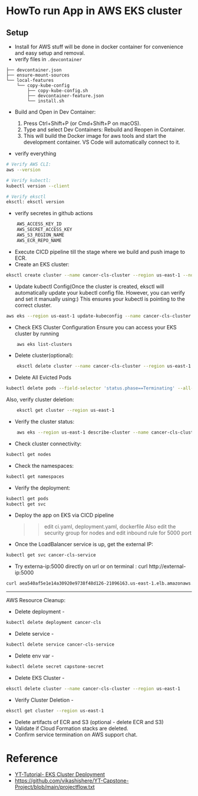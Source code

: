 # HowTo run App in AWS EKS cluster

## Setup

- Install for AWS stuff will be done in docker container for convenience and easy setup and removal.
- verify files in `.devcontainer`

```
├── devcontainer.json
├── ensure-mount-sources
└── local-features
    └── copy-kube-config
        ├── copy-kube-config.sh
        ├── devcontainer-feature.json
        └── install.sh

```

- Build and Open in Dev Container:

  1. Press Ctrl+Shift+P (or Cmd+Shift+P on macOS).
  2. Type and select Dev Containers: Rebuild and Reopen in Container.
  3. This will build the Docker image for aws tools and start the development container. VS Code will automatically connect to it.

- verify everything

```bash
# Verify AWS CLI:
aws --version

# Verify kubectl:
kubectl version --client

# Verify eksctl
eksctl: eksctl version
```

- verify secretes in github actions

```bash
	AWS_ACCESS_KEY_ID
	AWS_SECRET_ACCESS_KEY
	AWS_S3_REGION_NAME
	AWS_ECR_REPO_NAME
```

- Execute CICD pipeline till the stage where we build and push image to ECR.
- Create an EKS cluster:

```bash
eksctl create cluster --name cancer-cls-cluster --region us-east-1 --nodegroup-name cancer-cls-nodes --node-type t3.medium --nodes 1 --nodes-min 1 --nodes-max 1 --managed
```

- Update kubectl Config(Once the cluster is created, eksctl will automatically update your kubectl config file. However, you can verify and set it manually using:) This ensures your kubectl is pointing to the correct cluster.

```bash
aws eks --region us-east-1 update-kubeconfig --name cancer-cls-cluster
```

- Check EKS Cluster Configuration Ensure you can access your EKS cluster by running

```bash
    aws eks list-clusters
```

- Delete cluster(optional):

```bash
    eksctl delete cluster --name cancer-cls-cluster --region us-east-1
```

- Delete All Evicted Pods

```bash
kubectl delete pods --field-selector 'status.phase==Terminating' --all-namespaces
```

Also, verify cluster deletion:

```bash
    eksctl get cluster --region us-east-1
```

- Verify the cluster status:

```bash
    aws eks --region us-east-1 describe-cluster --name cancer-cls-cluster --query "cluster.status"
```

- Check cluster connectivity:

```bash
kubectl get nodes
```

- Check the namespaces:

```bash
kubectl get namespaces
```

- Verify the deployment:

```bash
kubectl get pods
kubectl get svc
```

- Deploy the app on EKS via CICD pipeline

  > > edit ci.yaml, deployment.yaml, dockerfile
  > > Also edit the security group for nodes and edit inbound rule for 5000 port

- Once the LoadBalancer service is up, get the external IP:

```bash
kubectl get svc cancer-cls-service
```

- Try externa-ip:5000 directly on url or on terminal : curl http://external-ip:5000

```bash
curl aea540af5e1e14a30920e9738f48d126-21096163.us-east-1.elb.amazonaws.com:5000
```

______________________________________________________________________

AWS Resource Cleanup:

- Delete deployment -

```bash
kubectl delete deployment cancer-cls
```

- Delete service -

```bash
kubectl delete service cancer-cls-service
```

- Delete env var -

```bash
kubectl delete secret capstone-secret
```

- Delete EKS Cluster -

```bash
eksctl delete cluster --name cancer-cls-cluster --region us-east-1
```

- Verify Cluster Deletion -

```bash
eksctl get cluster --region us-east-1
```

- Delete artifacts of ECR and S3 (optional - delete ECR and S3)
- Validate if Cloud Formation stacks are deleted.
- Confirm service termination on AWS support chat.

# Reference

- [YT-Tutorial- EKS Cluster Deployment ](https://www.youtube.com/watch?v=T4UGsVn0D_I&list=PLupK5DK91flV45dkPXyGViMLtHadRr6sp&index=44)
- https://github.com/vikashishere/YT-Capstone-Project/blob/main/projectflow.txt
